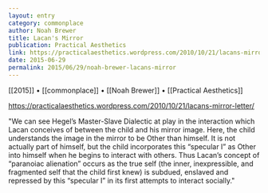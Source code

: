 ```yaml
---
layout: entry
category: commonplace
author: Noah Brewer
title: Lacan's Mirror
publication: Practical Aesthetics
link: https://practicalaesthetics.wordpress.com/2010/10/21/lacans-mirror-letter/
date: 2015-06-29
permalink: 2015/06/29/noah-brewer-lacans-mirror
---
```


[[2015]] • [[commonplace]] • [[Noah Brewer]] • [[Practical Aesthetics]] 

https://practicalaesthetics.wordpress.com/2010/10/21/lacans-mirror-letter/

"We can see Hegel’s Master-Slave Dialectic at play in the interaction which Lacan conceives of between the child and his mirror image. Here, the child understands the image in the mirror to be Other than himself. It is not actually part of himself, but the child incorporates this “specular I” as Other into himself when he begins to interact with others. Thus Lacan’s concept of “paranoiac alienation” occurs as the true self (the inner, inexpressible, and fragmented self that the child first knew) is subdued, enslaved and repressed by this “specular I” in its first attempts to interact socially."

 
